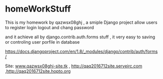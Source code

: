 # homeWorkStuff

This is my homework by qazwsx08ghj , a smiple Django project allow users to register login logout and chang password

and it achieve all by django.contrib.auth.forms stuff , it very easy to saving or controling user porfile in database

https://docs.djangoproject.com/en/1.8/_modules/django/contrib/auth/forms/

Site: www.qazwsx08ghj-site.tk , http://qaq2016712site.serveirc.com ,http://qaq2016712site.hopto.org
